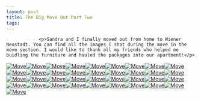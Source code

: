```yaml
---
layout: post
title: The Big Move Out Part Two
tags:
---
```



                <p>Sandra and I finally moved out from home to Wiener Neustadt. You can find all the images I shot during the move in the move section. I would like to thank all my friends who helped me buidling the furniture and hauled the packages into our apartment!</p>
<p><a class="imagelink" title="Move" href="/uploads/door1.JPG"><img id="image488" alt="Move" src="/uploads/door1.thumbnail.JPG" /></a><a class="imagelink" title="Move" href="/uploads/door2.JPG"><img id="image489" alt="Move" src="/uploads/door2.thumbnail.JPG" /></a><a class="imagelink" title="Move" href="/uploads/DSCN0001.JPG"><img id="image490" alt="Move" src="/uploads/DSCN0001.thumbnail.JPG" /></a><a class="imagelink" title="Move" href="/uploads/DSCN0002.JPG"><img id="image491" alt="Move" src="/uploads/DSCN0002.thumbnail.JPG" /></a><a class="imagelink" title="Move" href="/uploads/DSCN0003.JPG"><img id="image492" alt="Move" src="/uploads/DSCN0003.thumbnail.JPG" /></a><a class="imagelink" title="Move" href="/uploads/DSCN0004.JPG"><img id="image493" alt="Move" src="/uploads/DSCN0004.thumbnail.JPG" /></a><a class="imagelink" title="Move" href="/uploads/DSCN0005.JPG"><img id="image494" alt="Move" src="/uploads/DSCN0005.thumbnail.JPG" /></a><a class="imagelink" title="Move" href="/uploads/DSCN0999.JPG"><img id="image495" alt="Move" src="/uploads/DSCN0999.thumbnail.JPG" /></a><a class="imagelink" title="Move" href="/uploads/DSCN1000.JPG"><img id="image496" alt="Move" src="/uploads/DSCN1000.thumbnail.JPG" /></a><a class="imagelink" title="Move" href="/uploads/DSCN1001.JPG"><img id="image497" alt="Move" src="/uploads/DSCN1001.thumbnail.JPG" /></a><a class="imagelink" title="Move" href="/uploads/DSCN1003.JPG"><img id="image498" alt="Move" src="/uploads/DSCN1003.thumbnail.JPG" /></a><a class="imagelink" title="Move" href="/uploads/DSCN1004.JPG"><img id="image499" alt="Move" src="/uploads/DSCN1004.thumbnail.JPG" /></a><a class="imagelink" title="Move" href="/uploads/DSCN1005.JPG"><img id="image500" alt="Move" src="/uploads/DSCN1005.thumbnail.JPG" /></a><a class="imagelink" title="Move" href="/uploads/DSCN1006.JPG"><img id="image501" alt="Move" src="/uploads/DSCN1006.thumbnail.JPG" /></a><a class="imagelink" title="Move" href="/uploads/DSCN1007.JPG"><img id="image502" alt="Move" src="/uploads/DSCN1007.thumbnail.JPG" /></a><a class="imagelink" title="Move" href="/uploads/DSCN1008.JPG"><img id="image503" alt="Move" src="/uploads/DSCN1008.thumbnail.JPG" /></a><a class="imagelink" title="Move" href="/uploads/DSCN1009.JPG"><img id="image504" alt="Move" src="/uploads/DSCN1009.thumbnail.JPG" /></a><a class="imagelink" title="Move" href="/uploads/DSCN1010.JPG"><img id="image505" alt="Move" src="/uploads/DSCN1010.thumbnail.JPG" /></a><a class="imagelink" title="Move" href="/uploads/DSCN1011.JPG"><img id="image506" alt="Move" src="/uploads/DSCN1011.thumbnail.JPG" /></a><a class="imagelink" title="Move" href="/uploads/DSCN1012.JPG"><img id="image507" alt="Move" src="/uploads/DSCN1012.thumbnail.JPG" /></a><a class="imagelink" title="Move" href="/uploads/DSCN1013.JPG"><img id="image508" alt="Move" src="/uploads/DSCN1013.thumbnail.JPG" /></a><a class="imagelink" title="Move" href="/uploads/DSCN1014.JPG"><img id="image509" alt="Move" src="/uploads/DSCN1014.thumbnail.JPG" /></a><a class="imagelink" title="Move" href="/uploads/DSCN1015.JPG"><img id="image510" alt="Move" src="/uploads/DSCN1015.thumbnail.JPG" /></a><a class="imagelink" title="Move" href="/uploads/DSCN1016.JPG"><img id="image511" alt="Move" src="/uploads/DSCN1016.thumbnail.JPG" /></a><a class="imagelink" title="Move" href="/uploads/DSCN1017.JPG"><img id="image512" alt="Move" src="/uploads/DSCN1017.thumbnail.JPG" /></a><a class="imagelink" title="Move" href="/uploads/DSCN1018.JPG"><img id="image513" alt="Move" src="/uploads/DSCN1018.thumbnail.JPG" /></a><a class="imagelink" title="Move" href="/uploads/DSCN1019.JPG"><img id="image514" alt="Move" src="/uploads/DSCN1019.thumbnail.JPG" /></a><a class="imagelink" title="Move" href="/uploads/DSCN1020.JPG"><img id="image515" alt="Move" src="/uploads/DSCN1020.thumbnail.JPG" /></a><a class="imagelink" title="Move" href="/uploads/DSCN1022.JPG"><img id="image516" alt="Move" src="/uploads/DSCN1022.thumbnail.JPG" /></a><a class="imagelink" title="Move" href="/uploads/DSCN1023.JPG"><img id="image517" alt="Move" src="/uploads/DSCN1023.thumbnail.JPG" /></a><a class="imagelink" title="Move" href="/uploads/DSCN1025.JPG"><img id="image518" alt="Move" src="/uploads/DSCN1025.thumbnail.JPG" /></a><a class="imagelink" title="Move" href="/uploads/DSCN1026.JPG"><img id="image519" alt="Move" src="/uploads/DSCN1026.thumbnail.JPG" /></a><a class="imagelink" title="Move" href="/uploads/DSCN1028.JPG"><img id="image520" alt="Move" src="/uploads/DSCN1028.thumbnail.JPG" /></a><a class="imagelink" title="Move" href="/uploads/DSCN1029.JPG"><img id="image521" alt="Move" src="/uploads/DSCN1029.thumbnail.JPG" /></a><a class="imagelink" title="Move" href="/uploads/DSCN1033.JPG"><img id="image522" alt="Move" src="/uploads/DSCN1033.thumbnail.JPG" /></a><a class="imagelink" title="Move" href="/uploads/DSCN1034.JPG"><img id="image523" alt="Move" src="/uploads/DSCN1034.thumbnail.JPG" /></a><a class="imagelink" title="Move" href="/uploads/DSCN1035.JPG"><img id="image524" alt="Move" src="/uploads/DSCN1035.thumbnail.JPG" /></a></p>
